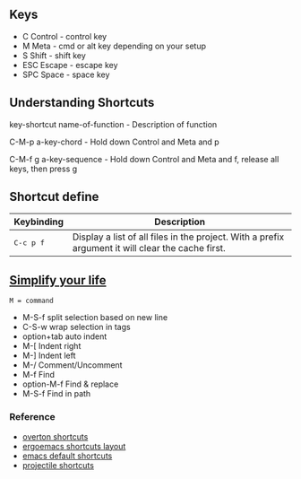 ## Keys
* C   Control  - control key
* M   Meta     - cmd or alt key depending on your setup
* S   Shift    - shift key
* ESC Escape   - escape key
* SPC Space    - space key

## Understanding Shortcuts

key-shortcut name-of-function - Description of function

C-M-p a-key-chord - Hold down Control and Meta and p

C-M-f g a-key-sequence - Hold down Control and Meta and f, release all keys, then press g

## Shortcut define
Keybinding         | Description
-------------------|------------------------------------------------------------
<kbd>C-c p f</kbd> | Display a list of all files in the project. With a prefix argument it will clear the cache first.

## [Simplify your life](http://boopis.com/blog/2014/03/17/sublime-text-2-commands-to-simplify-your-life/)
`M = command`
* M-S-f         split selection based on new line
* C-S-w         wrap selection in tags
* option+tab    auto indent
* M-[           Indent right
* M-]           Indent left
* M-/           Comment/Uncomment
* M-f           Find
* option-M-f    Find & replace
* M-S-f         Find in path


### Reference
- [overton shortcuts](http://overtone.github.io/emacs-live/doc-shortcuts.html)
- [ergoemacs shortcuts layout](https://ergoemacs.github.io/index.html)
- [emacs default shortcuts ](http://www.math.uh.edu/~bgb/emacs_keys.html)
- [projectile shortcuts](https://github.com/bbatsov/projectile/blob/master/README.md#interactive-commands)
